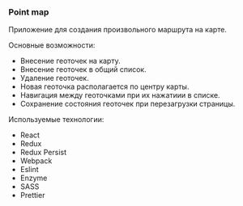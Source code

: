 ###  Point map

Приложение для создания произвольного маршрута на карте. 

Основные возможности:
 - Внесение геоточек на карту.
 - Внесение геоточек в общий список.
 - Удаление геоточек.
 - Новая геоточка располагается по центру карты. 
 - Навигация между геоточками при их нажатиии в списке.
 - Сохранение состояния геоточек при перезагрузки страницы.
 
 
Используемые технологии:
 - React
 - Redux
 - Redux Persist
 - Webpack
 - Eslint
 - Enzyme
 - SASS
 - Prettier

